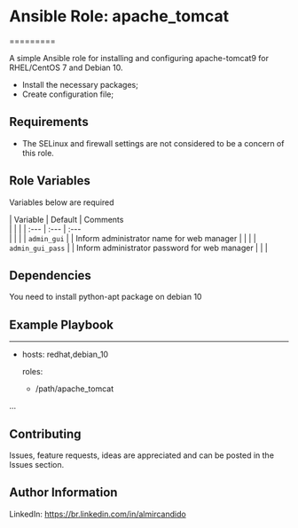 # Ansible Role: apache_tomcat
=========

A simple Ansible role for installing and configuring apache-tomcat9 for RHEL/CentOS 7 and Debian 10.

- Install the necessary packages;
- Create configuration file;


Requirements
------------

- The SELinux and firewall settings are not considered to be a concern of this role.

Role Variables
--------------


Variables below are required

| Variable                                     | Default                       | Comments                                                                                
|                                              |                               |
| :---                                         | :---                          | :---       
|                                              |                               |
| `admin_gui`                                  |                               | Inform administrator name for web manager
|                                              |                               |
| `admin_gui_pass`                             |                               | Inform administrator password for web manager
|                                              |                               |



Dependencies
------------

You need to install python-apt package on debian 10 


Example Playbook
----------------

---
- hosts: redhat,debian_10

  roles:

    - /path/apache_tomcat

...

## Contributing

Issues, feature requests, ideas are appreciated and can be posted in the Issues section.


Author Information
------------------
LinkedIn: https://br.linkedin.com/in/almircandido
